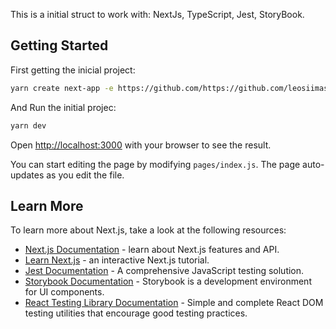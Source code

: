 This is a initial struct to work with: NextJs, TypeScript, Jest, StoryBook.

## Getting Started

First getting the inicial project:

```bash
yarn create next-app -e https://github.com/https://github.com/leosiimas/Boilerplate---Nextjs-and-TypeScript
```

And Run the initial projec:

```bash
yarn dev
```

Open [http://localhost:3000](http://localhost:3000) with your browser to see the result.

You can start editing the page by modifying `pages/index.js`. The page auto-updates as you edit the file.

## Learn More

To learn more about Next.js, take a look at the following resources:

- [Next.js Documentation](https://nextjs.org/docs) - learn about Next.js features and API.
- [Learn Next.js](https://nextjs.org/learn) - an interactive Next.js tutorial.
- [Jest Documentation](https://jestjs.io/docs/en/getting-started) - A comprehensive JavaScript testing solution.
- [Storybook Documentation](https://storybook.js.org/docs/react/get-started/introduction) - Storybook is a development environment for UI components.
- [React Testing Library Documentation](https://testing-library.com/docs/react-testing-library/intro) - Simple and complete React DOM testing utilities that encourage good testing practices.

